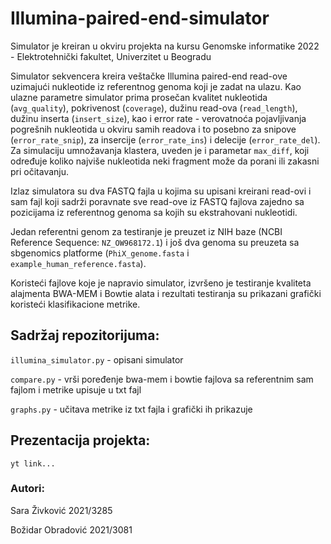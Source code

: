 # Illumina-paired-end-simulator

Simulator je kreiran u okviru projekta na kursu Genomske informatike 2022 - Elektrotehnički fakultet, Univerzitet u Beogradu

Simulator sekvencera kreira veštačke Illumina paired-end read-ove uzimajući nukleotide iz referentnog genoma koji je zadat na ulazu.
Kao ulazne parametre simulator prima prosečan kvalitet nukleotida (`avg_quality`), pokrivenost (`coverage`), dužinu read-ova (`read_length`), dužinu inserta (`insert_size`), kao i error rate - verovatnoća pojavljivanja pogrešnih nukleotida u okviru samih readova i to posebno za snipove (`error_rate_snip`), za insercije (`error_rate_ins`) i delecije (`error_rate_del`).
Za simulaciju umnožavanja klastera, uveden je i parametar `max_diff`, koji određuje koliko najviše nukleotida neki fragment može da porani ili zakasni pri očitavanju.

Izlaz simulatora su dva FASTQ fajla u kojima su upisani kreirani read-ovi i sam fajl koji sadrži poravnate sve read-ove iz FASTQ fajlova zajedno sa pozicijama iz referentnog genoma sa kojih su ekstrahovani nukleotidi.

Jedan referentni genom za testiranje je preuzet iz NIH baze (NCBI Reference Sequence: `NZ_OW968172.1`) i još dva genoma su preuzeta sa sbgenomics platforme (`PhiX_genome.fasta` i `example_human_reference.fasta`).

Koristeći fajlove koje je napravio simulator, izvršeno je testiranje kvaliteta alajmenta BWA-MEM i Bowtie alata i rezultati testiranja su prikazani grafički koristeći klasifikacione metrike.

## Sadržaj repozitorijuma:
`illumina_simulator.py` - opisani simulator

`compare.py` - vrši poređenje bwa-mem i bowtie fajlova sa referentnim sam fajlom i metrike upisuje u txt fajl

`graphs.py` - učitava metrike iz txt fajla i grafički ih prikazuje

## Prezentacija projekta:

`yt link...`

### Autori:

Sara Živković 2021/3285

Božidar Obradović 2021/3081
